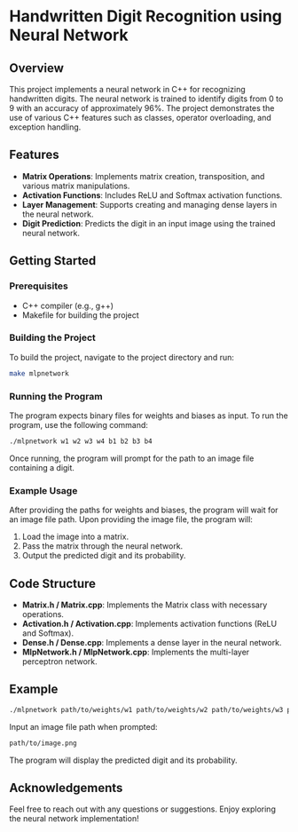 # Handwritten Digit Recognition using Neural Network

## Overview
This project implements a neural network in C++ for recognizing handwritten digits. The neural network is trained to identify digits from 0 to 9 with an accuracy of approximately 96%. The project demonstrates the use of various C++ features such as classes, operator overloading, and exception handling.

## Features
- **Matrix Operations**: Implements matrix creation, transposition, and various matrix manipulations.
- **Activation Functions**: Includes ReLU and Softmax activation functions.
- **Layer Management**: Supports creating and managing dense layers in the neural network.
- **Digit Prediction**: Predicts the digit in an input image using the trained neural network.

## Getting Started

### Prerequisites
- C++ compiler (e.g., g++)
- Makefile for building the project

### Building the Project
To build the project, navigate to the project directory and run:
```sh
make mlpnetwork
```

### Running the Program
The program expects binary files for weights and biases as input. To run the program, use the following command:
```sh
./mlpnetwork w1 w2 w3 w4 b1 b2 b3 b4
```
Once running, the program will prompt for the path to an image file containing a digit.

### Example Usage
After providing the paths for weights and biases, the program will wait for an image file path. Upon providing the image file, the program will:
1. Load the image into a matrix.
2. Pass the matrix through the neural network.
3. Output the predicted digit and its probability.

## Code Structure
- **Matrix.h / Matrix.cpp**: Implements the Matrix class with necessary operations.
- **Activation.h / Activation.cpp**: Implements activation functions (ReLU and Softmax).
- **Dense.h / Dense.cpp**: Implements a dense layer in the neural network.
- **MlpNetwork.h / MlpNetwork.cpp**: Implements the multi-layer perceptron network.

## Example
```sh
./mlpnetwork path/to/weights/w1 path/to/weights/w2 path/to/weights/w3 path/to/weights/w4 path/to/biases/b1 path/to/biases/b2 path/to/biases/b3 path/to/biases/b4
```
Input an image file path when prompted:
```sh
path/to/image.png
```
The program will display the predicted digit and its probability.

## Acknowledgements

Feel free to reach out with any questions or suggestions. Enjoy exploring the neural network implementation!
